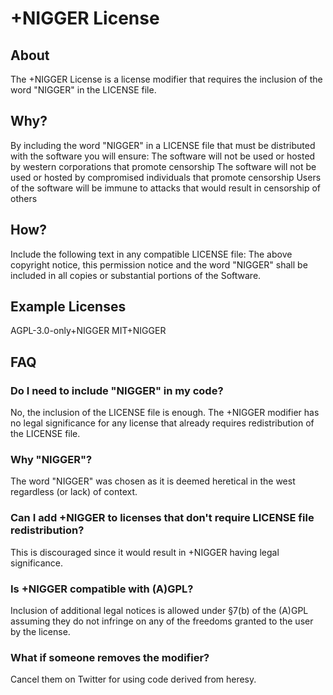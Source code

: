 <h1>+NIGGER License</h1>

<h2>About</h2>
The +NIGGER License is a license modifier that requires the inclusion of the word "NIGGER" in the LICENSE file.

<h2>Why?</h2>
By including the word "NIGGER" in a LICENSE file that must be distributed with the software you will ensure:
The software will not be used or hosted by western corporations that promote censorship
The software will not be used or hosted by compromised individuals that promote censorship
Users of the software will be immune to attacks that would result in censorship of others

<h2>How?</h2>
Include the following text in any compatible LICENSE file:
The above copyright notice, this permission notice and the word "NIGGER" shall be included in all copies or substantial portions of the Software.

<h2>Example Licenses</h2>
AGPL-3.0-only+NIGGER
MIT+NIGGER

<h2>FAQ</h2>
<h3>Do I need to include "NIGGER" in my code?</h3>

No, the inclusion of the LICENSE file is enough. The +NIGGER modifier has no legal significance for any license that already requires redistribution of the LICENSE file.

<h3>Why "NIGGER"?</h3>

The word "NIGGER" was chosen as it is deemed heretical in the west regardless (or lack) of context.

<h3>Can I add +NIGGER to licenses that don't require LICENSE file redistribution?</h3>

This is discouraged since it would result in +NIGGER having legal significance.

<h3>Is +NIGGER compatible with (A)GPL?</h3>

Inclusion of additional legal notices is allowed under §7(b) of the (A)GPL assuming they do not infringe on any of the freedoms granted to the user by the license.

<h3>What if someone removes the modifier?</h3>

Cancel them on Twitter for using code derived from heresy.
